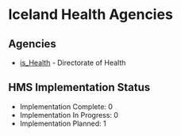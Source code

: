 # Iceland Health Agencies

## Agencies

- [is_Health](is_Health/index.md) - Directorate of Health

## HMS Implementation Status

- Implementation Complete: 0
- Implementation In Progress: 0
- Implementation Planned: 1
